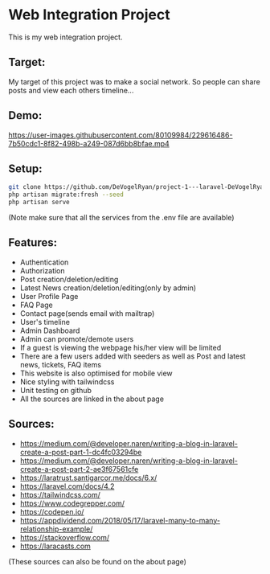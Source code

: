 # Web Integration Project
This is my web integration project.

## Target:
My target of this project was to make a social network. 
So people can share posts and view each others timeline...

## Demo:

https://user-images.githubusercontent.com/80109984/229616486-7b50cdc1-8f82-498b-a249-087d6bb8bfae.mp4


## Setup:
```bash
git clone https://github.com/DeVogelRyan/project-1---laravel-DeVogelRyan
php artisan migrate:fresh --seed
php artisan serve
```
(Note make sure that all the services from the .env file are available)


## Features:
* Authentication
* Authorization
* Post creation/deletion/editing
* Latest News creation/deletion/editing(only by admin)
* User Profile Page
* FAQ Page
* Contact page(sends email with mailtrap)
* User's timeline
* Admin Dashboard
* Admin can promote/demote users
* If a guest is viewing the webpage his/her view will be limited
* There are a few users added with seeders as well as Post and latest news, tickets, FAQ items
* This website is also optimised for mobile view
* Nice styling with tailwindcss
* Unit testing on github
* All the sources are linked in the about page


## Sources:
* https://medium.com/@developer.naren/writing-a-blog-in-laravel-create-a-post-part-1-dc4fc03294be
* https://medium.com/@developer.naren/writing-a-blog-in-laravel-create-a-post-part-2-ae3f67561cfe
* https://laratrust.santigarcor.me/docs/6.x/
* https://laravel.com/docs/4.2
* https://tailwindcss.com/
* https://www.codegrepper.com/
* https://codepen.io/
* https://appdividend.com/2018/05/17/laravel-many-to-many-relationship-example/
* https://stackoverflow.com/
* https://laracasts.com

(These sources can also be found on the about page)


